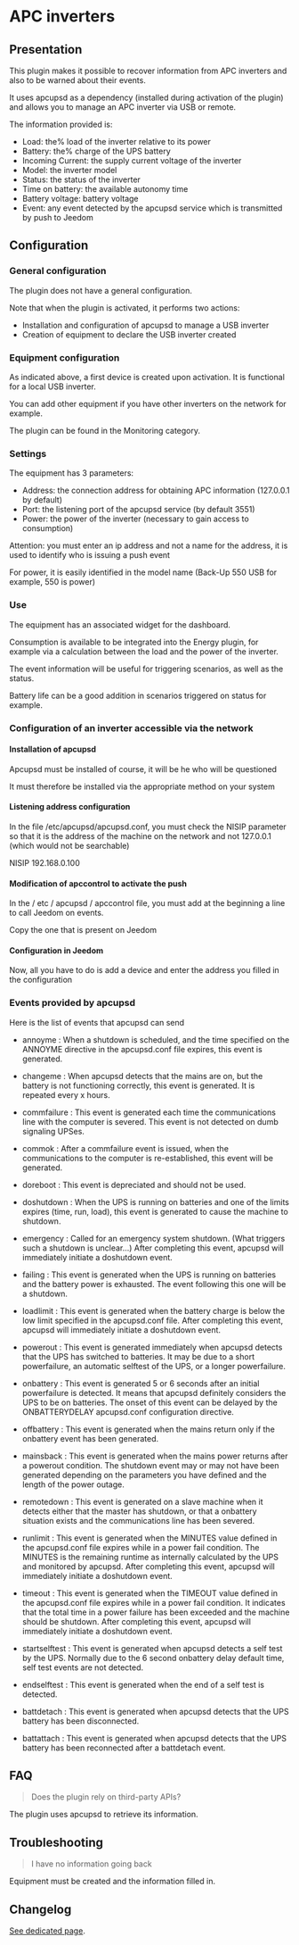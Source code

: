 # APC inverters

## Presentation

This plugin makes it possible to recover information from APC inverters and also to be warned about their events.

It uses apcupsd as a dependency (installed during activation of the plugin) and allows you to manage an APC inverter via USB or remote.

The information provided is:

* Load: the% load of the inverter relative to its power
* Battery: the% charge of the UPS battery
* Incoming Current: the supply current voltage of the inverter
* Model: the inverter model
* Status: the status of the inverter
* Time on battery: the available autonomy time
* Battery voltage: battery voltage
* Event: any event detected by the apcupsd service which is transmitted by push to Jeedom

## Configuration

### General configuration

The plugin does not have a general configuration.

Note that when the plugin is activated, it performs two actions:

* Installation and configuration of apcupsd to manage a USB inverter
* Creation of equipment to declare the USB inverter created

### Equipment configuration

As indicated above, a first device is created upon activation. It is functional for a local USB inverter.

You can add other equipment if you have other inverters on the network for example.

The plugin can be found in the Monitoring category.

### Settings

The equipment has 3 parameters:

* Address: the connection address for obtaining APC information (127.0.0.1 by default)
* Port: the listening port of the apcupsd service (by default 3551)
* Power: the power of the inverter (necessary to gain access to consumption)

Attention: you must enter an ip address and not a name for the address, it is used to identify who is issuing a push event

For power, it is easily identified in the model name (Back-Up 550 USB for example, 550 is power)

### Use

The equipment has an associated widget for the dashboard.

Consumption is available to be integrated into the Energy plugin, for example via a calculation between the load and the power of the inverter.

The event information will be useful for triggering scenarios, as well as the status.

Battery life can be a good addition in scenarios triggered on status for example.

### Configuration of an inverter accessible via the network

#### Installation of apcupsd

Apcupsd must be installed of course, it will be he who will be questioned

It must therefore be installed via the appropriate method on your system

#### Listening address configuration

In the file /etc/apcupsd/apcupsd.conf, you must check the NISIP parameter so that it is the address of the machine on the network and not 127.0.0.1 (which would not be searchable)

NISIP 192.168.0.100

#### Modification of apccontrol to activate the push

In the / etc / apcupsd / apccontrol file, you must add at the beginning a line to call Jeedom on events.

Copy the one that is present on Jeedom

#### Configuration in Jeedom

Now, all you have to do is add a device and enter the address you filled in the configuration

### Events provided by apcupsd


Here is the list of events that apcupsd can send

* annoyme : When a shutdown is scheduled, and the time specified on the ANNOYME directive in the apcupsd.conf file expires, this event is generated.

* changeme : When apcupsd detects that the mains are on, but the battery is not functioning correctly, this event is generated. It is repeated every x hours.

* commfailure : This event is generated each time the communications line with the computer is severed. This event is not detected on dumb signaling UPSes.

* commok : After a commfailure event is issued, when the communications to the computer is re-established, this event will be generated.

* doreboot : This event is depreciated and should not be used.

* doshutdown : When the UPS is running on batteries and one of the limits expires (time, run, load), this event is generated to cause the machine to shutdown.

* emergency : Called for an emergency system shutdown. (What triggers such a shutdown is unclear...) After completing this event, apcupsd will immediately initiate a doshutdown event.

* failing : This event is generated when the UPS is running on batteries and the battery power is exhausted. The event following this one will be a shutdown.

* loadlimit : This event is generated when the battery charge is below the low limit specified in the apcupsd.conf file. After completing this event, apcupsd will immediately initiate a doshutdown event.

* powerout : This event is generated immediately when apcupsd detects that the UPS has switched to batteries. It may be due to a short powerfailure, an automatic selftest of the UPS, or a longer powerfailure.

* onbattery : This event is generated 5 or 6 seconds after an initial powerfailure is detected. It means that apcupsd definitely considers the UPS to be on batteries. The onset of this event can be delayed by the ONBATTERYDELAY apcupsd.conf configuration directive.

* offbattery : This event is generated when the mains return only if the onbattery event has been generated.

* mainsback : This event is generated when the mains power returns after a powerout condition. The shutdown event may or may not have been generated depending on the parameters you have defined and the length of the power outage.

* remotedown : This event is generated on a slave machine when it detects either that the master has shutdown, or that a onbattery situation exists and the communications line has been severed.

* runlimit : This event is generated when the MINUTES value defined in the apcupsd.conf file expires while in a power fail condition. The MINUTES is the remaining runtime as internally calculated by the UPS and monitored by apcupsd. After completing this event, apcupsd will immediately initiate a doshutdown event.

* timeout : This event is generated when the TIMEOUT value defined in the apcupsd.conf file expires while in a power fail condition. It indicates that the total time in a power failure has been exceeded and the machine should be shutdown. After completing this event, apcupsd will immediately initiate a doshutdown event.

* startselftest : This event is generated when apcupsd detects a self test by the UPS. Normally due to the 6 second onbattery delay default time, self test events are not detected.

* endselftest : This event is generated when the end of a self test is detected.

* battdetach : This event is generated when apcupsd detects that the UPS battery has been disconnected.

* battattach : This event is generated when apcupsd detects that the UPS battery has been reconnected after a battdetach event.

## FAQ

> Does the plugin rely on third-party APIs?

The plugin uses apcupsd to retrieve its information.

## Troubleshooting

> I have no information going back

Equipment must be created and the information filled in.

## Changelog

[See dedicated page](changelog.md).
